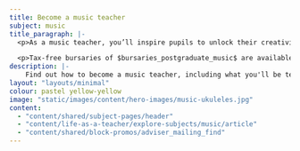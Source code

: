 ```yaml
---
title: Become a music teacher
subject: music
title_paragraph: |-
  <p>As a music teacher, you’ll inspire pupils to unlock their creativity and express themselves through performance. You’ll foster a lifelong appreciation of music, enriching their lives beyond the classroom.</p>

  <p>Tax-free bursaries of $bursaries_postgraduate_music$ are available for eligible trainee music teachers.</p>
description: |-
    Find out how to become a music teacher, including what you'll be teaching and what funding is available to help you train.
layout: "layouts/minimal"
colour: pastel yellow-yellow
image: "static/images/content/hero-images/music-ukuleles.jpg"
content:
  - "content/shared/subject-pages/header"
  - "content/life-as-a-teacher/explore-subjects/music/article"
  - "content/shared/block-promos/adviser_mailing_find"
---
```

